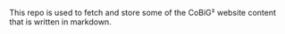 This repo is used to fetch and store some of the CoBiG² website content that is written in markdown.

